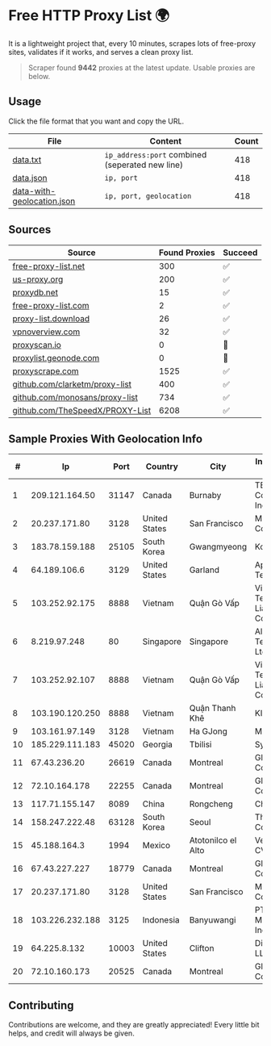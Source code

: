 
# Free HTTP Proxy List 🌍

It is a lightweight project that, every 10 minutes, scrapes lots of free-proxy sites, validates if it works, and serves a clean proxy list.


> Scraper found **9442** proxies at the latest update. Usable proxies are below.

## Usage

Click the file format that you want and copy the URL.


|File|Content|Count|
|----|-------|-----|
|[data.txt](https://raw.githubusercontent.com/themiralay/Proxy-List-World/master/data.txt)|`ip_address:port` combined (seperated new line)|418|
|[data.json](https://raw.githubusercontent.com/themiralay/Proxy-List-World/master/data.json)|`ip, port`|418|
|[data-with-geolocation.json](https://raw.githubusercontent.com/themiralay/Proxy-List-World/master/data-with-geolocation.json)|`ip, port, geolocation`|418|

## Sources

|Source|Found Proxies|Succeed|
|------|-------------|-------|
|[free-proxy-list.net](https://free-proxy-list.net)|300|✅|
|[us-proxy.org](https://www.us-proxy.org)|200|✅|
|[proxydb.net](http://proxydb.net)|15|✅|
|[free-proxy-list.com](https://free-proxy-list.com/?page=&port=&type%5B%5D=http&type%5B%5D=https&up_time=0&search=Search)|2|✅|
|[proxy-list.download](https://www.proxy-list.download/HTTP)|26|✅|
|[vpnoverview.com](https://vpnoverview.com/privacy/anonymous-browsing/free-proxy-servers)|32|✅|
|[proxyscan.io](https://www.proxyscan.io)|0|🚫|
|[proxylist.geonode.com](https://proxylist.geonode.com/api/proxy-list?limit=300&page=1&sort_by=lastChecked&sort_type=desc&protocols=http,https)|0|🚫|
|[proxyscrape.com](https://api.proxyscrape.com/v2/?request=displayproxies&protocol=http&timeout=10000&country=all&ssl=all&anonymity=all)|1525|✅|
|[github.com/clarketm/proxy-list](https://raw.githubusercontent.com/clarketm/proxy-list/master/proxy-list-raw.txt)|400|✅|
|[github.com/monosans/proxy-list](https://raw.githubusercontent.com/monosans/proxy-list/main/proxies/http.txt)|734|✅|
|[github.com/TheSpeedX/PROXY-List](https://raw.githubusercontent.com/TheSpeedX/PROXY-List/master/http.txt)|6208|✅|


## Sample Proxies With Geolocation Info

|#|Ip|Port|Country|City|Internet Service Provider|
|-|--|----|-------|----|-------------------------|
|1|209.121.164.50|31147|Canada|Burnaby|TELUS Communications Inc.|
|2|20.237.171.80|3128|United States|San Francisco|Microsoft Corporation|
|3|183.78.159.188|25105|South Korea|Gwangmyeong|Korea Telecom|
|4|64.189.106.6|3129|United States|Garland|Apogee Telecom Inc.|
|5|103.252.92.175|8888|Vietnam|Quận Gò Vấp|Viet Digital Technology Liability Company|
|6|8.219.97.248|80|Singapore|Singapore|Alibaba (US) Technology Co., Ltd.|
|7|103.252.92.107|8888|Vietnam|Quận Gò Vấp|Viet Digital Technology Liability Company|
|8|103.190.120.250|8888|Vietnam|Quận Thanh Khê|KINGBOND|
|9|103.161.97.149|3128|Vietnam|Ha GJong|MXGROUP|
|10|185.229.111.183|45020|Georgia|Tbilisi|Sysnet LLC|
|11|67.43.236.20|26619|Canada|Montreal|GloboTech Communications|
|12|72.10.164.178|22255|Canada|Montreal|GloboTech Communications|
|13|117.71.155.147|8089|China|Rongcheng|Chinanet|
|14|158.247.222.48|63128|South Korea|Seoul|The Constant Company, LLC|
|15|45.188.164.3|1994|Mexico|Atotonilco el Alto|Velocom SA De CV|
|16|67.43.227.227|18779|Canada|Montreal|GloboTech Communications|
|17|20.237.171.80|3128|United States|San Francisco|Microsoft Corporation|
|18|103.226.232.188|3125|Indonesia|Banyuwangi|PT Jaringan Multimedia Indonesia|
|19|64.225.8.132|10003|United States|Clifton|DigitalOcean, LLC|
|20|72.10.160.173|20525|Canada|Montreal|GloboTech Communications|



## Contributing

Contributions are welcome, and they are greatly appreciated! Every
little bit helps, and credit will always be given.

